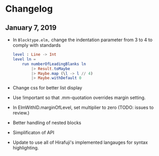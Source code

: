 # Changelog

## January 7, 2019

- In `Blocktype.elm,` change the indentation parameter from 3 to 
4 to comply with standards

    ```elm
    level : Line -> Int
    level ln =
        run numberOfLeadingBlanks ln
            |> Result.toMaybe
            |> Maybe.map (\l -> l // 4)
            |> Maybe.withDefault 0
    ``` 
  
  
- Change css for better list display

- Use !important so that .mm-quotation overrides margin setting.

- In ElmWithID.marginOfLevel, set multiplier to zero (TODO:
issues to review.)

- Better handling of nested blocks

- Simplificaton of API

- Update to use all of Hirafuji's implemented langauges for syntax highlighting.
